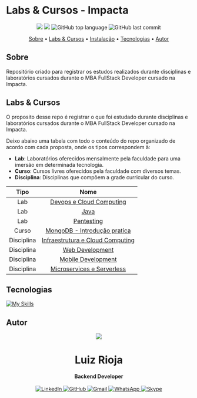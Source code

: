 # Labs & Cursos - Impacta

<p align="center">
  <img src="https://img.shields.io/static/v1?label=labs-and-courses&message=impacta&color=blueviolet&style=for-the-badge"/>
  <img src="https://img.shields.io/github/license/MrRioja/impacta-labs-and-courses?color=blueviolet&logo=License&style=for-the-badge"/>
  <img alt="GitHub top language" src="https://img.shields.io/github/languages/top/MrRioja/impacta-labs-and-courses?color=blueviolet&logo=openjdk&logoColor=white&style=for-the-badge">
  <img alt="GitHub last commit" src="https://img.shields.io/github/last-commit/MrRioja/impacta-labs-and-courses?color=blueviolet&style=for-the-badge">
</p>

<p align="center">
  <a href="#sobre">Sobre</a> •
  <a href="#labs---cursos">Labs & Cursos</a> •
  <a href="#instalação">Instalação</a> •
  <a href="#tecnologias">Tecnologias</a> •
  <a href="#autor">Autor</a>  
</p>

## Sobre

Repositório criado para registrar os estudos realizados durante disciplinas e laboratórios cursados durante o MBA FullStack Developer cursado na Impacta.

## Labs & Cursos

O proposito desse repo é registrar o que foi estudado durante disciplinas e laboratórios cursados durante o MBA FullStack Developer cursado na Impacta.

Deixo abaixo uma tabela com todo o conteúdo do repo organizado de acordo com cada proposta, onde os tipos correspondem à:

- **Lab**: Laboratórios oferecidos mensalmente pela faculdade para uma imersão em determinada tecnologia.
- **Curso**: Cursos livres oferecidos pela faculdade com diversos temas.
- **Disciplina**: Disciplinas que compõem a grade curricular do curso.

|    Tipo    |                              Nome                              |
| :--------: | :------------------------------------------------------------: |
|    Lab     |            [Devops e Cloud Computing](Devops&Cloud)            |
|    Lab     |                          [Java](Java)                          |
|    Lab     |                    [Pentesting](pentesting)                    |
|   Curso    | [MongoDB - Introdução pratica](mongodb-practical-introduction) |
| Disciplina |        [Infraestrutura e Cloud Computing](infra&cloud)         |
| Disciplina |              [Web Development](Web%20Development)              |
| Disciplina |           [Mobile Development](Mobile%20Development)           |
| Disciplina |     [Microservices e Serverless](Microservices&Serverless)     |

## Tecnologias

[![My Skills](https://skillicons.dev/icons?i=nodejs,py,java,mongodb,docker,githubactions,azure,aws,gcp)](https://skillicons.dev)

## Autor

<div align="center">
<img src="https://images.weserv.nl/?url=avatars.githubusercontent.com/u/55336456?v=4&h=100&w=100&fit=cover&mask=circle&maxage=7d" />
<h1>Luiz Rioja</h1>
<strong>Backend Developer</strong>
<br/>
<br/>

<a href="https://linkedin.com/in/luizrioja" target="_blank">
<img alt="LinkedIn" src="https://img.shields.io/badge/linkedin-%230077B5.svg?style=for-the-badge&logo=linkedin&logoColor=white"/>
</a>

<a href="https://github.com/mrrioja" target="_blank">
<img alt="GitHub" src="https://img.shields.io/badge/github-%23121011.svg?style=for-the-badge&logo=github&logoColor=white"/>
</a>

<a href="mailto:lulyrioja@gmail.com?subject=Fala%20Dev" target="_blank">
<img alt="Gmail" src="https://img.shields.io/badge/Gmail-D14836?style=for-the-badge&logo=gmail&logoColor=white" />
</a>

<a href="https://api.whatsapp.com/send?phone=5511933572652" target="_blank">
<img alt="WhatsApp" src="https://img.shields.io/badge/WhatsApp-25D366?style=for-the-badge&logo=whatsapp&logoColor=white"/>
</a>

<a href="https://join.skype.com/invite/tvBbOq03j5Uu" target="_blank">
<img alt="Skype" src="https://img.shields.io/badge/SKYPE-%2300AFF0.svg?style=for-the-badge&logo=Skype&logoColor=white"/>
</a>

<br/>
<br/>
</div>
